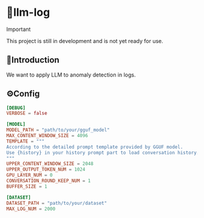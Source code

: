 # 🤖llm-log

> [!IMPORTANT]
> This project is still in development and is not yet ready for use.

## 📄Introduction

We want to apply LLM to anomaly detection in logs.

## ⚙️Config

```toml
[DEBUG]
VERBOSE = false

[MODEL]
MODEL_PATH = "path/to/your/gguf_model"
MAX_CONTENT_WINDOW_SIZE = 4096
TEMPLATE = """
According to the detailed prompt template provided by GGUF model.
Use {history} in your history prompt part to load conversation history.
"""
UPPER_CONTENT_WINDOW_SIZE = 2048
UPPER_OUTPUT_TOKEN_NUM = 1024
GPU_LAYER_NUM = 0
CONVERSATION_ROUND_KEEP_NUM = 1
BUFFER_SIZE = 1

[DATASET]
DATASET_PATH = "path/to/your/dataset"
MAX_LOG_NUM = 2000
```
